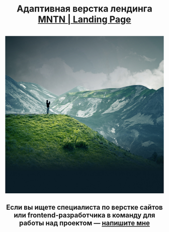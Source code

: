<div align="center">
  <h1 align="center">Адаптивная верстка лендинга <a href="https://ann-philippova.github.io/MNTN-Landing-Page/" target="_blank">MNTN | Landing Page</a></h1><br>
  
  <a href="https://ann-philippova.github.io/MNTN-Landing-Page/" target="_blank">
    <img src="https://github.com/Ann-Philippova/MNTN-Landing-Page/blob/main/img/bg/bg.jpg" alt="Logo" width="700" height="500">
  </a>

  <h2 align="center">Если вы ищете специалиста по верстке сайтов или frontend-разработчика в команду для работы над проектом — <a href="https://vk.com/web.content.monster" target="_blank">напишите мне</a></h2><br>
</div>
